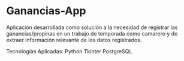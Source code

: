 # Ganancias-App


Aplicación desarrollada como solución a la necesidad de registrar las ganancias/propinas en un trabajo de temporada como camarero y de extraer información relevante de los datos registrados.

Tecnologías Aplicadas:
Python
Tkinter
PostgreSQL
